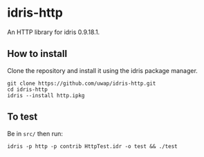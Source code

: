 # idris-http
An HTTP library for idris 0.9.18.1.

## How to install

Clone the repository and install it using the idris package manager.

```
git clone https://github.com/uwap/idris-http.git
cd idris-http
idris --install http.ipkg
```

## To test

Be in `src/` then run:

```
idris -p http -p contrib HttpTest.idr -o test && ./test
```
